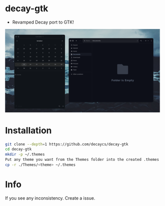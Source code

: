 # decay-gtk

* Revamped Decay port to GTK!

![banner](./assets/banner.png)

# Installation

```sh
git clone --depth=1 https://github.com/decaycs/decay-gtk
cd decay-gtk
mkdir -p ~/.themes
Put any theme you want from the Themes folder into the created .themes folder
cp -r ./Themes/<theme> ~/.themes
```

# Info

If you see any inconsistency. Create a issue.
